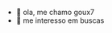 - 🎀 ola, me chamo goux7
- 🎀 me interesso em buscas

<!---
goux7/goux7 is a ✨ special ✨ repository because its `README.md` (this file) appears on your GitHub profile.
You can click the Preview link to take a look at your changes.
--->
